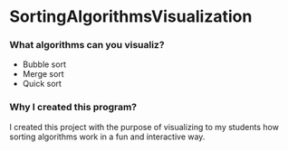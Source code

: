 # SortingAlgorithmsVisualization

### What algorithms can you visualiz?
- Bubble sort
- Merge sort
- Quick sort

### Why I created this program?
I created this project with the purpose of visualizing to my students how sorting algorithms work in a fun and interactive way.